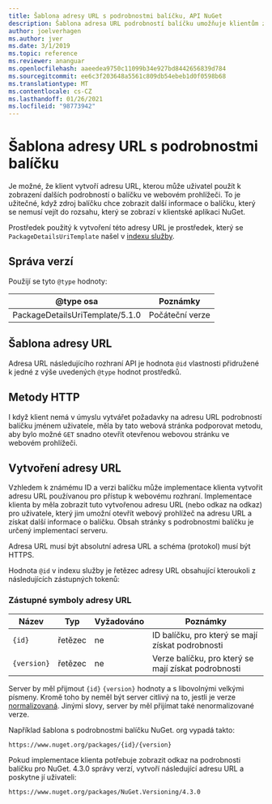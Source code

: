 ```yaml
---
title: Šablona adresy URL s podrobnostmi balíčku, API NuGet
description: Šablona adresa URL podrobností balíčku umožňuje klientům zobrazit v uživatelském rozhraní webový odkaz na další podrobnosti balíčku.
author: joelverhagen
ms.author: jver
ms.date: 3/1/2019
ms.topic: reference
ms.reviewer: ananguar
ms.openlocfilehash: aaeedea9750c11099b34e927bd8442656839d784
ms.sourcegitcommit: ee6c3f203648a5561c809db54ebeb1d0f0598b68
ms.translationtype: MT
ms.contentlocale: cs-CZ
ms.lasthandoff: 01/26/2021
ms.locfileid: "98773942"
---
```

# <a name="package-details-url-template"></a>Šablona adresy URL s podrobnostmi balíčku

Je možné, že klient vytvoří adresu URL, kterou může uživatel použít k zobrazení dalších podrobností o balíčku ve webovém prohlížeči. To je užitečné, když zdroj balíčku chce zobrazit další informace o balíčku, který se nemusí vejít do rozsahu, který se zobrazí v klientské aplikaci NuGet.

Prostředek použitý k vytvoření této adresy URL je prostředek, který se `PackageDetailsUriTemplate` našel v [indexu služby](service-index.md).

## <a name="versioning"></a>Správa verzí

Použijí se tyto `@type` hodnoty:

@type osa                     | Poznámky
------------------------------- | -----
PackageDetailsUriTemplate/5.1.0 | Počáteční verze

## <a name="url-template"></a>Šablona adresy URL

Adresa URL následujícího rozhraní API je hodnota `@id` vlastnosti přidružené k jedné z výše uvedených `@type` hodnot prostředků.

## <a name="http-methods"></a>Metody HTTP

I když klient nemá v úmyslu vytvářet požadavky na adresu URL podrobností balíčku jménem uživatele, měla by tato webová stránka podporovat metodu, aby bylo možné `GET` snadno otevřít otevřenou webovou stránku ve webovém prohlížeči.

## <a name="construct-the-url"></a>Vytvoření adresy URL

Vzhledem k známému ID a verzi balíčku může implementace klienta vytvořit adresu URL používanou pro přístup k webovému rozhraní. Implementace klienta by měla zobrazit tuto vytvořenou adresu URL (nebo odkaz na odkaz) pro uživatele, který jim umožní otevřít webový prohlížeč na adresu URL a získat další informace o balíčku. Obsah stránky s podrobnostmi balíčku je určený implementací serveru.

Adresa URL musí být absolutní adresa URL a schéma (protokol) musí být HTTPS.

Hodnota `@id` v indexu služby je řetězec adresy URL obsahující kteroukoli z následujících zástupných tokenů:

### <a name="url-placeholders"></a>Zástupné symboly adresy URL

Název        | Typ    | Vyžadováno | Poznámky
----------- | ------- | -------- | -----
`{id}`      | řetězec  | ne       | ID balíčku, pro který se mají získat podrobnosti
`{version}` | řetězec  | ne       | Verze balíčku, pro který se mají získat podrobnosti

Server by měl přijmout `{id}` `{version}` hodnoty a s libovolnými velkými písmeny. Kromě toho by neměl být server citlivý na to, jestli je verze [normalizovaná](../concepts/package-versioning.md#normalized-version-numbers). Jinými slovy, server by měl přijímat také nenormalizované verze.

Například šablona s podrobnostmi balíčku NuGet. org vypadá takto:

```http
https://www.nuget.org/packages/{id}/{version}
```

Pokud implementace klienta potřebuje zobrazit odkaz na podrobnosti balíčku pro NuGet. 4.3.0 správy verzí, vytvoří následující adresu URL a poskytne jí uživateli:

```http
https://www.nuget.org/packages/NuGet.Versioning/4.3.0
```
